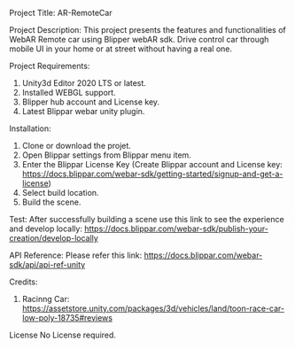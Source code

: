 Project Title:
AR-RemoteCar

Project Description:
This project presents the features and functionalities of WebAR Remote car using Blipper webAR sdk. Drive control car through mobile UI in your home or at street without having a real one.

Project Requirements:
1. Unity3d Editor 2020 LTS or latest.
2. Installed WEBGL support.
3. Blipper hub account and License key.
4. Latest Blippar webar unity plugin.

Installation:
1. Clone or download the projet.
2. Open Blippar settings from Blippar menu item.
3. Enter the Blippar License Key (Create Blippar account and License key: https://docs.blippar.com/webar-sdk/getting-started/signup-and-get-a-license)
4. Select build location.
5. Build the scene.

Test:
After successfully building a scene use this link to see the experience and develop locally: https://docs.blippar.com/webar-sdk/publish-your-creation/develop-locally

API Reference:
Please refer this link: https://docs.blippar.com/webar-sdk/api/api-ref-unity

Credits:
1. Racinng Car: https://assetstore.unity.com/packages/3d/vehicles/land/toon-race-car-low-poly-18735#reviews

License
No License required.